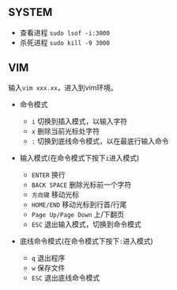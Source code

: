 #

## SYSTEM

- 查看进程 `sudo lsof -i:3000`
- 杀死进程 `sudo kill -9 3000`

## VIM

输入`vim xxx.xx`，进入到vim环境。
- 命令模式
  - `i` 切换到插入模式，以输入字符
  - `x` 删除当前光标处字符
  - `:` 切换到底线命令模式，以在最底行输入命令

- 输入模式(在命令模式下按下`i`进入模式)
  - `ENTER` 换行
  - `BACK SPACE` 删除光标前一个字符
  - `方向键` 移动光标
  - `HOME/END` 移动光标到行首/行尾
  - `Page Up/Page Down` 上/下翻页
  - `ESC` 退出输入模式，切换到命令模式

- 底线命令模式(在命令模式下按下`:`进入模式)
  - `q` 退出程序
  - `w` 保存文件
  - `ESC` 退出底线命令模式

